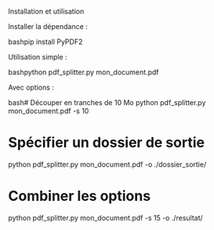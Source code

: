  Installation et utilisation

Installer la dépendance :

bashpip install PyPDF2

Utilisation simple :

bashpython pdf_splitter.py mon_document.pdf

Avec options :

bash# Découper en tranches de 10 Mo
python pdf_splitter.py mon_document.pdf -s 10

# Spécifier un dossier de sortie
python pdf_splitter.py mon_document.pdf -o ./dossier_sortie/

# Combiner les options
python pdf_splitter.py mon_document.pdf -s 15 -o ./resultat/
